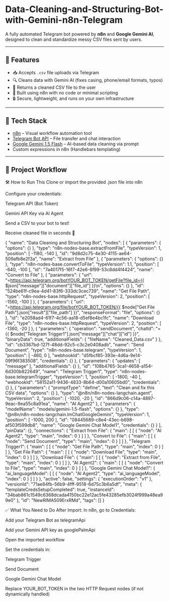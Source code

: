 # Data-Cleaning-and-Structuring-Bot-with-Gemini-n8n-Telegram
A fully automated Telegram bot powered by **n8n** and **Google Gemini AI**, designed to clean and standardize messy CSV files sent by users.

---

## 🚀 Features

- 📥 Accepts `.csv` file uploads via Telegram
- 🔍 Cleans data with Gemini AI (fixes casing, phone/email formats, typos)
- 📄 Returns a cleaned CSV file to the user
- 🧠 Built using n8n with no code or minimal scripting
- 🔒 Secure, lightweight, and runs on your own infrastructure

---

## 🔧 Tech Stack

- [n8n](https://n8n.io/) – Visual workflow automation tool
- [Telegram Bot API](https://core.telegram.org/bots/api) – File transfer and chat interaction
- [Google Gemini 1.5 Flash](https://ai.google.dev/) – AI-based data cleaning via prompt
- Custom expressions in n8n (Handlebars templating)

---

## 📁 Project Workflow
🛠 How to Run This
Clone or import the provided .json file into n8n

Configure your credentials:

Telegram API (Bot Token)

Gemini API Key via AI Agent

Send a CSV to your bot to test!

Receive cleaned file in seconds 🎉






{
  "name": "Data Cleaning and Structuring Bot",
  "nodes": [
    {
      "parameters": {
        "options": {}
      },
      "type": "n8n-nodes-base.extractFromFile",
      "typeVersion": 1,
      "position": [
        -1180,
        -140
      ],
      "id": "9d8d2c75-4e30-4115-ae64-509afb8e2f3a",
      "name": "Extract from File"
    },
    {
      "parameters": {
        "options": {}
      },
      "type": "n8n-nodes-base.convertToFile",
      "typeVersion": 1.1,
      "position": [
        -640,
        -100
      ],
      "id": "7a4017f5-16f7-42e6-8f99-53c8dd4f4424",
      "name": "Convert to File"
    },
    {
      "parameters": {
        "url": "=https://api.telegram.org/botYOUR_BOT_TOKEN/getFile?file_id={{ $json[\"message\"][\"document\"][\"file_id\"] }}\n",
        "options": {}
      },
      "id": "524be61f-c9ea-4d41-83f6-333dc3cec739",
      "name": "Get File Path",
      "type": "n8n-nodes-base.httpRequest",
      "typeVersion": 2,
      "position": [
        -1560,
        -100
      ]
    },
    {
      "parameters": {
        "url": "=https://api.telegram.org/file/botYOUR_BOT_TOKEN/{{ $node[\"Get File Path\"].json[\"result\"][\"file_path\"] }}",
        "responseFormat": "file",
        "options": {}
      },
      "id": "e2058ad4-61f7-4c56-aa18-d5ef8e4bc1fc",
      "name": "Download File",
      "type": "n8n-nodes-base.httpRequest",
      "typeVersion": 2,
      "position": [
        -1360,
        -20
      ]
    },
    {
      "parameters": {
        "operation": "sendDocument",
        "chatId": "={{ $node[\"Telegram Trigger1\"].json[\"message\"][\"chat\"][\"id\"] }}",
        "binaryData": true,
        "additionalFields": {
          "fileName": "Cleaned_Data.csv"
        }
      },
      "id": "cb3367bd-127f-48dd-92c5-c3c2e0408adb",
      "name": "Send Document",
      "type": "n8n-nodes-base.telegram",
      "typeVersion": 1,
      "position": [
        -460,
        0
      ],
      "webhookId": "d5fbcf85-393e-4d6a-9e14-09f96f383508",
      "credentials": {}
    },
    {
      "parameters": {
        "updates": [
          "message"
        ],
        "additionalFields": {}
      },
      "id": "108b4765-3ca1-4658-a154-6d300b822649",
      "name": "Telegram Trigger1",
      "type": "n8n-nodes-base.telegramTrigger",
      "typeVersion": 1,
      "position": [
        -1800,
        -40
      ],
      "webhookId": "58152a11-9436-4833-8b64-d00a10605bd0",
      "credentials": {}
    },
    {
      "parameters": {
        "promptType": "define",
        "text": "Clean and fix this CSV data",
        "options": {}
      },
      "type": "@n8n/n8n-nodes-langchain.agent",
      "typeVersion": 2,
      "position": [
        -1020,
        -20
      ],
      "id": "866d9c06-c14a-4897-9eac-9ea55c8a91ea",
      "name": "AI Agent2"
    },
    {
      "parameters": {
        "modelName": "models/gemini-1.5-flash",
        "options": {}
      },
      "type": "@n8n/n8n-nodes-langchain.lmChatGoogleGemini",
      "typeVersion": 1,
      "position": [
        -1000,
        200
      ],
      "id": "08445689-c8e4-43ec-b698-af503f599db8",
      "name": "Google Gemini Chat Model1",
      "credentials": {}
    }
  ],
  "pinData": {},
  "connections": {
    "Extract from File": {
      "main": [
        [
          {
            "node": "AI Agent2",
            "type": "main",
            "index": 0
          }
        ]
      ]
    },
    "Convert to File": {
      "main": [
        [
          {
            "node": "Send Document",
            "type": "main",
            "index": 0
          }
        ]
      ]
    },
    "Telegram Trigger1": {
      "main": [
        [
          {
            "node": "Get File Path",
            "type": "main",
            "index": 0
          }
        ]
      ]
    },
    "Get File Path": {
      "main": [
        [
          {
            "node": "Download File",
            "type": "main",
            "index": 0
          }
        ]
      ]
    },
    "Download File": {
      "main": [
        [
          {
            "node": "Extract from File",
            "type": "main",
            "index": 0
          }
        ]
      ]
    },
    "AI Agent2": {
      "main": [
        [
          {
            "node": "Convert to File",
            "type": "main",
            "index": 0
          }
        ]
      ]
    },
    "Google Gemini Chat Model1": {
      "ai_languageModel": [
        [
          {
            "node": "AI Agent2",
            "type": "ai_languageModel",
            "index": 0
          }
        ]
      ]
    }
  },
  "active": false,
  "settings": {
    "executionOrder": "v1"
  },
  "versionId": "71ae84fb-56b9-4fff-9518-6d75c3b6a5df",
  "meta": {
    "templateCredsSetupCompleted": true,
    "instanceId": "34bab861c1549c6368dcada4150bc22e12ac5fe43285efb3024f999a48ea99e0"
  },
  "id": "NewRIMA509ErxRMd",
  "tags": []
}







✅ What You Need to Do After Import:
In n8n, go to Credentials:

Add your Telegram Bot as telegramApi

Add your Gemini API key as googlePalmApi

Open the imported workflow

Set the credentials in:

Telegram Trigger

Send Document

Google Gemini Chat Model

Replace YOUR_BOT_TOKEN in the two HTTP Request nodes (if not dynamically handled)
